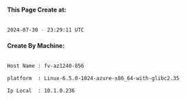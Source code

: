 
   
#### This Page Create at:

```bash

2024-07-30 - 23:29:11 UTC

```

#### Create By Machine:

```bash

Host Name : fv-az1240-856

platform  : Linux-6.5.0-1024-azure-x86_64-with-glibc2.35

Ip Local  : 10.1.0.236

```

